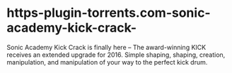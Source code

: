 # https-plugin-torrents.com-sonic-academy-kick-crack-
Sonic Academy Kick Crack is finally here – The award-winning KICK receives an extended upgrade for 2016. Simple shaping, shaping, creation, manipulation, and manipulation of your way to the perfect kick drum.
